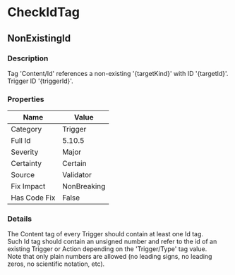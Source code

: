﻿---  
uid: Validator_5_10_5  
---

# CheckIdTag

## NonExistingId

### Description

Tag 'Content\/Id' references a non\-existing '{targetKind}' with ID '{targetId}'. Trigger ID '{triggerId}'.

### Properties

| Name         | Value       |
| ------------ | ----------- |
| Category     | Trigger     |
| Full Id      | 5.10.5      |
| Severity     | Major       |
| Certainty    | Certain     |
| Source       | Validator   |
| Fix Impact   | NonBreaking |
| Has Code Fix | False       |

### Details

The Content tag of every Trigger should contain at least one Id tag.  
Such Id tag should contain an unsigned number and refer to the id of an existing Trigger or Action depending on the 'Trigger\/Type' tag value.  
Note that only plain numbers are allowed (no leading signs, no leading zeros, no scientific notation, etc).
